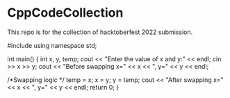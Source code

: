 # CppCodeCollection
This repo is for the collection of hacktoberfest 2022 submission.

#include <iostream>
using namespace std;

int main()
{
   int x, y, temp;
   cout << "Enter the value of x and y:" << endl; cin >> x >> y;
   cout << "Before swapping x=" << x << ", y=" << y << endl;
    
   /*Swapping logic */
   temp = x;
   x = y;
   y = temp;
   cout << "After swapping x=" << x << ", y=" << y << endl;
   return 0; 
}
